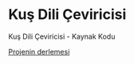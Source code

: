# Kuş Dili Çeviricisi
Kuş Dili Çeviricisi - Kaynak Kodu

[Projenin derlemesi](https://lim10dev.itch.io/kusdili)
